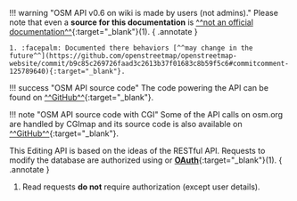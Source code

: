 !!! warning "OSM API v0.6 on wiki is made by users (not admins)."
    Please note that even a **source for this documentation** is [^^not an official documentation^^](https://github.com/openstreetmap/openstreetmap-website/commit/b9c85c269726faad3c2613b37f01683c8b59f5c6#commitcomment-125789988){:target="_blank"}(1).
    { .annotate }
    
    1. :facepalm: Documented there behaviors [^^may change in the future^^](https://github.com/openstreetmap/openstreetmap-website/commit/b9c85c269726faad3c2613b37f01683c8b59f5c6#commitcomment-125789640){:target="_blank"}.

!!! success "OSM API source code"
    The code powering the API can be found on [^^GitHub^^](https://github.com/openstreetmap/openstreetmap-website/tree/master/app/controllers/api){:target="_blank"}.

!!! note "OSM API source code with CGI"
    Some of the API calls on osm.org are handled by CGImap and its source code is also available on [^^GitHub^^](https://github.com/zerebubuth/openstreetmap-cgimap){:target="_blank"}.

This Editing API is based on the ideas of the RESTful API. Requests to modify the database are authorized using or [**OAuth**](https://wiki.openstreetmap.org/wiki/OAuth){:target="_blank"}(1).
{ .annotate }

1. Read requests **do not** require authorization (except user details).
